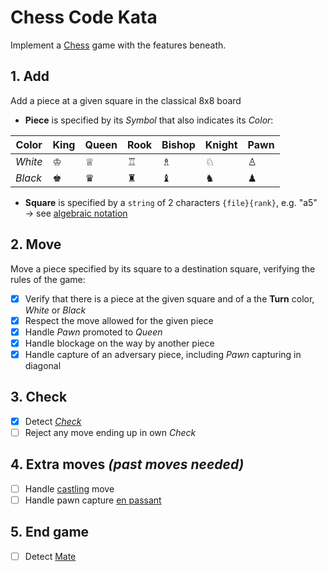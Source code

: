 # Chess Code Kata

Implement a [Chess](https://en.wikipedia.org/wiki/Chess) game with the features beneath.

## 1. Add

Add a piece at a given square in the classical 8x8 board

- **Piece** is specified by its *Symbol* that also indicates its *Color*:

| Color   | King | Queen | Rook | Bishop | Knight | Pawn |
|---------|------|-------|------|--------|--------|------|
| *White* | ♔    | ♕     | ♖    | ♗      | ♘      | ♙    |
| *Black* | ♚    | ♛     | ♜    | ♝      | ♞      | ♟    |

- **Square** is specified by a `string` of 2 characters `{file}{rank}`, e.g. "a5"<br>
  → see [algebraic notation](https://en.wikipedia.org/wiki/Algebraic_notation_(chess))

## 2. Move

Move a piece specified by its square to a destination square, verifying the rules of the game:

- [x] Verify that there is a piece at the given square and of a the **Turn** color, *White* or *Black*
- [x] Respect the move allowed for the given piece
- [x] Handle *Pawn* promoted to *Queen*
- [x] Handle blockage on the way by another piece
- [x] Handle capture of an adversary piece, including *Pawn* capturing in diagonal

## 3. Check

- [x] Detect [*Check*](https://en.wikipedia.org/wiki/Check_(chess))
- [ ] Reject any move ending up in own *Check*

## 4. Extra moves *(past moves needed)*

- [ ] Handle [castling](https://en.wikipedia.org/wiki/Castling) move
- [ ] Handle pawn capture [en passant](https://en.wikipedia.org/wiki/En_passant)

## 5. End game

- [ ] Detect [Mate](https://en.wikipedia.org/wiki/Checkmate)
